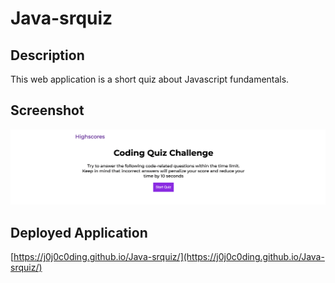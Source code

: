 # Java-srquiz


## Description  
This web application is a short quiz about Javascript fundamentals. 

## Screenshot

![Screenshot of Password Generator Application](./assets/images/application.png)

## Deployed Application
[https://j0j0c0ding.github.io/Java-srquiz/](https://j0j0c0ding.github.io/Java-srquiz/)


  

